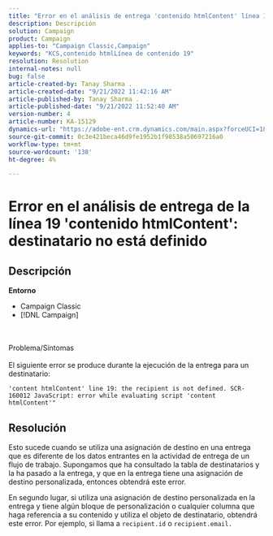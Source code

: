 ```yaml
---
title: "Error en el análisis de entrega 'contenido htmlContent' línea 19: destinatario no está definido"
description: Descripción
solution: Campaign
product: Campaign
applies-to: "Campaign Classic,Campaign"
keywords: "KCS,contenido htmlLínea de contenido 19"
resolution: Resolution
internal-notes: null
bug: false
article-created-by: Tanay Sharma .
article-created-date: "9/21/2022 11:42:16 AM"
article-published-by: Tanay Sharma .
article-published-date: "9/21/2022 11:52:40 AM"
version-number: 4
article-number: KA-15129
dynamics-url: "https://adobe-ent.crm.dynamics.com/main.aspx?forceUCI=1&pagetype=entityrecord&etn=knowledgearticle&id=c8f47070-a239-ed11-9db1-002248086735"
source-git-commit: 0c3e421beca46d9fe1952b1f98538a50697216a0
workflow-type: tm+mt
source-wordcount: '138'
ht-degree: 4%

---
```


# Error en el análisis de entrega de la línea 19 &#39;contenido htmlContent&#39;: destinatario no está definido

## Descripción

<b>Entorno</b>
- Campaign Classic
- [!DNL Campaign]



<br><br>Problema/Síntomas<br><br>
El siguiente error se produce durante la ejecución de la entrega para un destinatario:

```
'content htmlContent' line 19: the recipient is not defined. SCR-160012 JavaScript: error while evaluating script 'content htmlContent'"
```


## Resolución


Esto sucede cuando se utiliza una asignación de destino en una entrega que es diferente de los datos entrantes en la actividad de entrega de un flujo de trabajo. Supongamos que ha consultado la tabla de destinatarios y la ha pasado a la entrega, y que en la entrega tiene una asignación de destino personalizada, entonces obtendrá este error.

En segundo lugar, si utiliza una asignación de destino personalizada en la entrega y tiene algún bloque de personalización o cualquier columna que haga referencia a su contenido y utiliza el objeto de destinatario, obtendrá este error. Por ejemplo, si llama a `recipient.id` o `recipient.email.`
